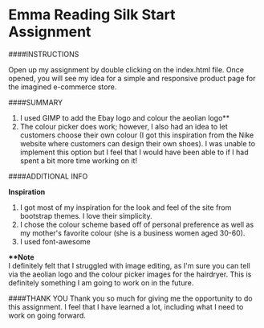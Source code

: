 # Emma Reading Silk Start Assignment

####INSTRUCTIONS

Open up my assignment by double clicking on the index.html file. Once opened, you will see my idea for a simple and responsive product page for the imagined e-commerce store.

####SUMMARY
1. I used GIMP to add the Ebay logo and colour the aeolian logo**
2. The colour picker does work; however, I also had an idea to let customers choose their own colour (I got this inspiration from the Nike website where customers can design their own shoes). I was unable to implement this option but I feel that I would have been able to if I had spent a bit more time working on it!


####ADDITIONAL INFO

__Inspiration__  
1. I got most of my inspiration for the look and feel of the site from bootstrap themes. I love their simplicity.  
2.  I chose the colour scheme based off of personal preference as well as my mother's favorite colour (she is a business women aged 30-60).  
3. I used font-awesome   
 

__**Note__  
I definitely felt that I struggled with image editing, as I'm sure you can tell via the aeolian logo and the colour picker images for the hairdryer. This is definitely something I am going to work on in the future.


####THANK YOU
Thank you so much for giving me the opportunity to do this assignment. I feel that I have learned a lot, including what I need to work on going forward.